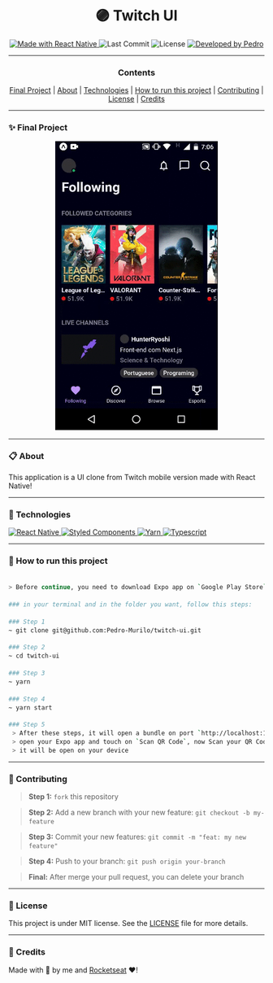 <h1 align="center"><strong>🟣 Twitch UI</strong></h1>


<p align="center" width="300">

<a href="https://reactnative.dev/">
  <img alt="Made with React Native" src="https://img.shields.io/badge/Made%20with-React_Native-0b67a1?style=for-the-badge&logo=react" />
</a>
  
  <img alt="Last Commit" src="https://img.shields.io/github/last-commit/pedro-murilo/twitch-ui?color=85e356&style=for-the-badge">
  
  <img alt="License" src="https://img.shields.io/github/license/pedro-murilo/twitch-ui?color=de5649&style=for-the-badge"/>
  
  <a href="https://github.com/Pedro-Murilo/">
    <img alt="Developed by Pedro" src="https://img.shields.io/badge/Dev-Pedro-%3498db?color=e8e81e&style=for-the-badge">
  </a>
</p>

---
<div align="center">
  <h3><strong>Contents</strong></h3> 
  <a href="#-final-project">Final Project</a> |
  <a href="#-about">About</a> |
  <a href="#-technologies">Technologies</a> |
  <a href="#-how-to-run-this-project">How to run this project</a> |
  <a href="#-contributing">Contributing</a> |
  <a href="#-license">License</a> |
  <a href="#-credits">Credits</a>
</div>

---
### ✨ Final Project
<p align="center">
  <img src="https://github.com/Pedro-Murilo/twitch-ui/blob/main/.github/twitch-ui.gif" alt="Gif Final Project" />  
</p>


---
### 📋 About
This application is a UI clone from Twitch mobile version made with React Native!

---
### 🚀 Technologies
> <a href="https://reactnative.dev/">
  <img alt="React Native" src="https://img.shields.io/badge/react_native%20-%2320232a.svg?&style=for-the-badge&logo=react&logoColor=%2361DAFB"/>
 </a> 
<a href="https://styled-components.com">
 <img alt="Styled Components" src="https://img.shields.io/badge/-Styled_Components-db7092?style=for-the-badge&logo=styled-components&logoColor=000" />
</a>
<a href="https://yarnpkg.com">
 <img alt="Yarn" src="https://img.shields.io/badge/yarn-2C8EBB?style=for-the-badge&logo=yarn&logoColor=white"/>
</a>
<a href="https://www.typescriptlang.org/">
   <img alt="Typescript" src="https://img.shields.io/badge/TypeScript-007ACC?style=for-the-badge&logo=typescript&logoColor=white" />
</a>

---
### 📲 How to run this project
```zsh

> Before continue, you need to download Expo app on `Google Play Store`

### in your terminal and in the folder you want, follow this steps:

### Step 1
~ git clone git@github.com:Pedro-Murilo/twitch-ui.git

### Step 2
~ cd twitch-ui

### Step 3
~ yarn

### Step 4
~ yarn start 

### Step 5
 > After these steps, it will open a bundle on port `http://localhost:19002/`
 > open your Expo app and touch on `Scan QR Code`, now Scan your QR Code and 
 > it will be open on your device
```

---
### 🌱 Contributing
> <strong>Step 1:</strong> `fork` this repository

> <strong>Step 2:</strong> Add a new branch with your new feature: `git checkout -b my-feature`

> <strong>Step 3:</strong> Commit your new features: `git commit -m "feat: my new feature"`

> <strong>Step 4:</strong> Push to your branch: `git push origin your-branch`

> <strong>Final:</strong> After merge your pull request, you can delete your branch

---
### 📄 License
This project is under MIT license. See the [LICENSE](https://github.com/Pedro-Murilo/twitch-ui/blob/main/LICENSE) file for more details.

---
### 🔵 Credits
Made with 💜 by me and [Rocketseat](https://github.com/rocketseat) ❤!
